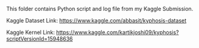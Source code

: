 This folder contains Python script and log file from my Kaggle Submission.

Kaggle Dataset Link: https://www.kaggle.com/abbasit/kyphosis-dataset

Kaggle Kernel Link: https://www.kaggle.com/kartikjoshi09/kyphosis?scriptVersionId=15948636
